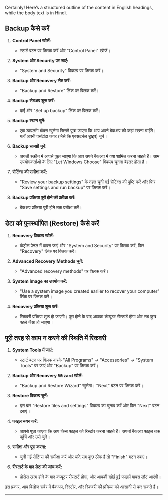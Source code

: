 Certainly! Here’s a structured outline of the content in English headings, while the body text is in Hindi.

## Backup कैसे करें

1. **Control Panel खोलें:**
   - स्टार्ट बटन पर क्लिक करें और "Control Panel" खोजें।
   
2. **System और Security पर जाएं:**
   - "System and Security" विकल्प पर क्लिक करें।

3. **Backup और Recovery सेट करें:**
   - "Backup and Restore" लिंक पर क्लिक करें।

4. **Backup सेटअप शुरू करें:**
   - दाईं ओर "Set up backup" लिंक पर क्लिक करें। 

5. **Backup स्थान चुनें:**
   - एक डायलॉग बॉक्स खुलेगा जिसमें पूछा जाएगा कि आप अपने बैकअप को कहां रखना चाहेंगे। यहाँ अपनी पसंदीदा जगह (जैसे कि एक्सटर्नल ड्राइव) चुनें।

6. **Backup सामग्री चुनें:**
   - अगली स्क्रीन में आपसे पूछा जाएगा कि आप अपने बैकअप में क्या शामिल करना चाहते हैं। आम उपयोगकर्ताओं के लिए "Let Windows Choose" विकल्प चुनना बेहतर होता है।

7. **सेटिंग्स की समीक्षा करें:**
   - "Review your backup settings" के तहत चुनी गई सेटिंग्स की पुष्टि करें और फिर "Save settings and run backup" पर क्लिक करें।

8. **Backup प्रक्रिया पूरी होने की प्रतीक्षा करें:**
   - बैकअप प्रक्रिया पूरी होने तक प्रतीक्षा करें। 

## डेटा को पुनर्स्थापित (Restore) कैसे करें

1. **Recovery विकल्प खोलें:**
   - कंट्रोल पैनल में वापस जाएं और "System and Security" पर क्लिक करें, फिर "Recovery" लिंक पर क्लिक करें।

2. **Advanced Recovery Methods चुनें:**
   - "Advanced recovery methods" पर क्लिक करें।

3. **System Image का उपयोग करें:**
   - "Use a system image you created earlier to recover your computer" लिंक पर क्लिक करें। 

4. **Recovery प्रक्रिया शुरू करें:**
   - रिकवरी प्रक्रिया शुरू हो जाएगी। पूरा होने के बाद आपका कंप्यूटर रीस्टार्ट होगा और सब कुछ पहले जैसा हो जाएगा।

## पूरी तरह से काम न करने की स्थिति में रिकवरी

1. **System Tools में जाएं:**
   - स्टार्ट बटन पर क्लिक करके "All Programs" -> "Accessories" -> "System Tools" पर जाएं और "Backup" पर क्लिक करें।

2. **Backup और Recovery Wizard खोलें:**
   - "Backup and Restore Wizard" खुलेगा। "Next" बटन पर क्लिक करें।

3. **Restore विकल्प चुनें:**
   - इस बार "Restore files and settings" विकल्प का चुनाव करें और फिर "Next" बटन दबाएं।

4. **फाइल चयन करें:**
   - आपसे पूछा जाएगा कि आप किस फाइल को रिस्टोर करना चाहते हैं। अपनी बैकअप फाइल तक पहुँचें और उसे चुनें।

5. **समीक्षा और पूरा करना:**
   - चुनी गई सेटिंग्स की समीक्षा करें और यदि सब कुछ ठीक है तो "Finish" बटन दबाएं। 

6. **रीस्टार्ट के बाद डेटा की जांच करें:**
   - प्रोसेस खत्म होने के बाद कंप्यूटर रीस्टार्ट होगा, और आपकी खोई हुई फाइलें वापस लौट आएंगी।

इस प्रकार, आप विंडोज सर्वर में बैकअप, रिस्टोर, और रिकवरी की प्रक्रिया को आसानी से कर सकते हैं।

---
